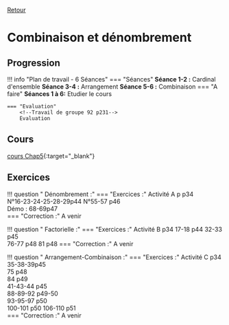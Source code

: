 [Retour](../../Chap.md)
# Combinaison et dénombrement

## Progression
!!! info "Plan de travail - 6 Séances"
    === "Séances" 
        **Séance 1-2 :** Cardinal d'ensemble
        **Séance 3-4 :** Arrangement
        **Séance 5-6 :**  Combinaison
    === "A faire"
        **Séances 1 à 6:** Etudier le cours  
    
    === "Evaluation"  
        <!--Travail de groupe 92 p231-->  
        Evaluation 
    
## Cours 
[cours Chap5](./Cours-Chap5.pdf){:target="_blank"}

## Exercices 

        
!!! question " Dénombrement :"
    === "Exercices :" 
        Activité A p p34  
        N°16-23-24-25-28-29p44
        N°55-57 p46  
        Démo : 68-69p47  
    === "Correction :" 
        A venir
        
!!! question " Factorielle :" 
    === "Exercices :" 
         Activité B p34
         17-18 p44
         32-33 p45  
         76-77 p48
         81 p48
    === "Correction :" 
        A venir
        
!!! question " Arrangement-Combinaison :"
    === "Exercices :" 
        Activité C p34
        35-38-39p45  
        75 p48  
        84 p49  
        41-43-44 p45  
        88-89-92 p49-50  
        93-95-97 p50  
        100-101 p50
        106-110 p51  
    === "Correction :" 
        A venir
